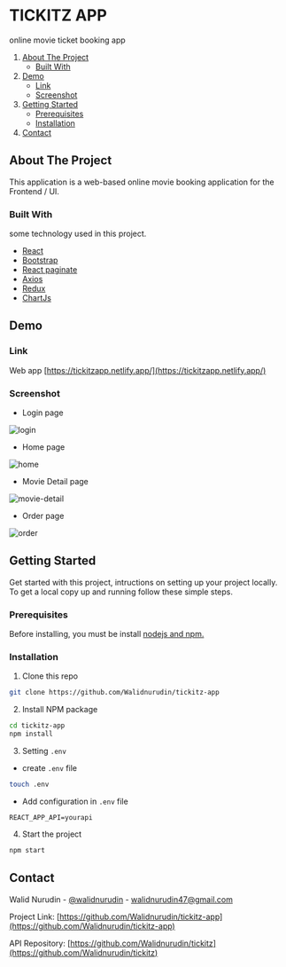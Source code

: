 # TICKITZ APP

online movie ticket booking app

<!-- NAVIGATION -->
<ol>
    <li>
      <a href="#about-the-project">About The Project</a>
      <ul>
        <li><a href="#built-with">Built With</a></li>
      </ul>
    </li>
    <li>
      <a href="#demo">Demo</a>
      <ul>
        <li><a href="#link">Link</a></li>
        <li><a href="#screenshot">Screenshot</a></li>
      </ul>
    </li>
    <li>
      <a href="#getting-started">Getting Started</a>
      <ul>
        <li><a href="#prerequisites">Prerequisites</a></li>
        <li><a href="#installation">Installation</a></li>
      </ul>
    </li>
    <li><a href="#contact">Contact</a></li>
</ol>

<!-- ABOUT THE PROJECT -->

## About The Project

This application is a web-based online movie booking application for the Frontend / UI.

### Built With

some technology used in this project.

- [React](https://reactjs.org/)
- [Bootstrap](https://getbootstrap.com)
- [React paginate](https://www.npmjs.com/package/react-paginate)
- [Axios](https://www.npmjs.com/package/axios)
- [Redux](https://redux.js.org/)
- [ChartJs](https://www.npmjs.com/package/react-chartjs-2)

<!-- DEMO -->

## Demo

### Link

Web app [https://tickitzapp.netlify.app/](https://tickitzapp.netlify.app/)

### Screenshot

- Login page

![login](https://user-images.githubusercontent.com/59267364/147222399-f8154610-827d-4057-a056-924cebf49dd5.png)

- Home page

![home](https://user-images.githubusercontent.com/59267364/147222413-dd497e3f-57c3-43a4-9ace-dc6820b85c0d.png)

- Movie Detail page

![movie-detail](https://user-images.githubusercontent.com/59267364/147222416-b8aad7c7-fb81-4fef-851c-5fe631614deb.png)

- Order page

![order](https://user-images.githubusercontent.com/59267364/147222420-c2b631e4-c142-46d9-9253-7a054528ebc8.png)

<!-- GETTING STARTED -->

## Getting Started

Get started with this project, intructions on setting up your project locally.
To get a local copy up and running follow these simple steps.

### Prerequisites

Before installing, you must be install [nodejs and npm.](https://nodejs.org)

### Installation

1. Clone this repo

```sh
git clone https://github.com/Walidnurudin/tickitz-app
```

2. Install NPM package

```sh
cd tickitz-app
npm install
```

3. Setting `.env`

- create `.env` file

```sh
touch .env
```

- Add configuration in `.env` file

```
REACT_APP_API=yourapi
```

4. Start the project

```sh
npm start
```

<!-- CONTACT -->

## Contact

Walid Nurudin - [@walidnurudin](https://www.linkedin.com/in/walidnurudin/) - walidnurudin47@gmail.com

Project Link: [https://github.com/Walidnurudin/tickitz-app](https://github.com/Walidnurudin/tickitz-app)

API Repository: [https://github.com/Walidnurudin/tickitz](https://github.com/Walidnurudin/tickitz)
